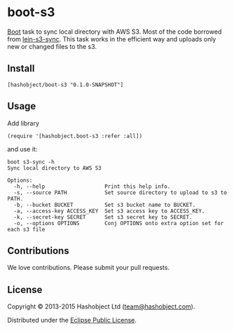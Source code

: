 # boot-s3

[Boot](http://boot-clj.com/) task to sync local directory with AWS S3.
Most of the code borrowed from [lein-s3-sync](https://github.com/kanej/lein-s3-sync).
This task works in the efficient way and uploads only new or changed files to the s3.

## Install

```
[hashobject/boot-s3 "0.1.0-SNAPSHOT"]
```

## Usage

Add library
```
(require '[hashobject.boot-s3 :refer :all])
```
and use it:

```
boot s3-sync -h
Sync local directory to AWS S3

Options:
  -h, --help                   Print this help info.
  -s, --source PATH            Set source directory to upload to s3 to PATH.
  -b, --bucket BUCKET          Set s3 bucket name to BUCKET.
  -a, --access-key ACCESS_KEY  Set s3 access key to ACCESS_KEY.
  -k, --secret-key SECRET      Set s3 secret key to SECRET.
  -o, --options OPTIONS        Conj OPTIONS onto extra option set for each s3 file
```

## Contributions

We love contributions. Please submit your pull requests.


## License

Copyright © 2013-2015 Hashobject Ltd (team@hashobject.com).

Distributed under the [Eclipse Public License](http://opensource.org/licenses/eclipse-1.0).
